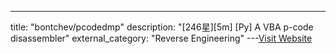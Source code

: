 ---
title: "bontchev/pcodedmp"
description: "[246星][5m] [Py]  A VBA p-code disassembler"
external_category: "Reverse Engineering"
---[Visit Website](https://github.com/bontchev/pcodedmp)

